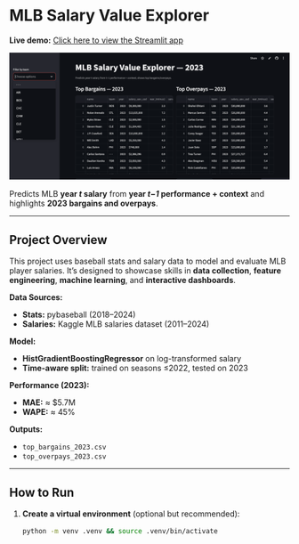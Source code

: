 # MLB Salary Value Explorer

**Live demo:** [Click here to view the Streamlit app](https://mlb-salary-value-mnzenriikbeqp4lmqqtdnz.streamlit.app/)

![App Screenshot](Assets/screenshot.png)

Predicts MLB **year _t_ salary** from **year _t−1_ performance + context** and highlights **2023 bargains and overpays**.


---

## Project Overview

This project uses baseball stats and salary data to model and evaluate MLB player salaries. It’s designed to showcase skills in **data collection**, **feature engineering**, **machine learning**, and **interactive dashboards**.

**Data Sources:**
- **Stats:** pybaseball (2018–2024)
- **Salaries:** Kaggle MLB salaries dataset (2011–2024)

**Model:**
- **HistGradientBoostingRegressor** on log-transformed salary
- **Time-aware split:** trained on seasons ≤2022, tested on 2023

**Performance (2023):**
- **MAE:** ≈ $5.7M  
- **WAPE:** ≈ 45%

**Outputs:**
- `top_bargains_2023.csv`
- `top_overpays_2023.csv`

---

## How to Run

1. **Create a virtual environment** (optional but recommended):
   ```bash
   python -m venv .venv && source .venv/bin/activate